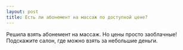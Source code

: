 ```yaml
---
layout: post 
title: Есть ли абонемент на массаж по доступной цене? 
--- 
```

Решила взять абонемент на массаж. Но цены просто заоблачные! Подскажите салон, где можно взять за небольшие деньги. 
